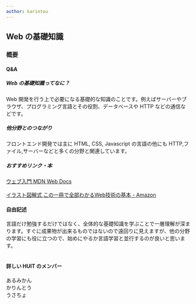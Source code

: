```yaml
---
author: karintou
---
```


## Web の基礎知識

### 概要

#### Q&A

##### Web の基礎知識ってなに？

Web 開発を行う上で必要になる基礎的な知識のことです。例えばサーバーやブラウザ、プログラミング言語とその役割、データベースや HTTP などの通信などです。

##### 他分野とのつながり

フロントエンド開発では主に HTML, CSS, Javascript の言語の他にも HTTP,ファイル,サーバーなどと多くの分野と関連しています。

##### おすすめリンク・本

[ウェブ入門 MDN Web Docs](https://developer.mozilla.org/ja/docs/Learn/Getting_started_with_the_web)<br><br>
[イラスト図解式 この一冊で全部わかるWeb技術の基本 - Amazon](https://www.amazon.co.jp/%E3%82%A4%E3%83%A9%E3%82%B9%E3%83%88%E5%9B%B3%E8%A7%A3%E5%BC%8F-%E3%81%93%E3%81%AE%E4%B8%80%E5%86%8A%E3%81%A7%E5%85%A8%E9%83%A8%E3%82%8F%E3%81%8B%E3%82%8BWeb%E6%8A%80%E8%A1%93%E3%81%AE%E5%9F%BA%E6%9C%AC-%E5%B0%8F%E6%9E%97-%E6%81%AD%E5%B9%B3/dp/4797388811)

#### 自由記述

言語だけ勉強するだけではなく、全体的な基礎知識を学ぶことで一層理解が深まります。すぐに成果物が出来るものではないので遠回りに見えますが、他の分野の学習にも役に立つので、始めにやるか言語学習と並行するのが良いと思います。<br><br>


#### 詳しい HUIT のメンバー

あるみかん<br>
かりんとう<br>
うさちょ<br>
